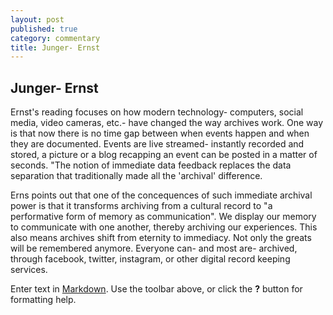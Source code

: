 ```yaml
---
layout: post
published: true
category: commentary
title: Junger- Ernst
---
```

## Junger- Ernst

Ernst's reading focuses on how modern technology- computers, social media, video cameras, etc.- have changed the way archives work. One way is that now there is no time gap between when events happen and when they are documented. Events are live streamed- instantly recorded and stored, a picture or a blog recapping an event can be posted in a matter of seconds. "The notion of immediate data feedback replaces the data separation that traditionally made all the 'archival' difference. 

Erns points out that one of the concequences of such immediate archival power is that it transforms archiving from a cultural record to "a performative form of memory as communication". We display our memory to communicate with one another, thereby archiving our experiences. This also means archives shift from eternity to immediacy. Not only the greats will be remembered anymore. Everyone can- and most are- archived, through facebook, twitter, instagram, or other digital record keeping services.

Enter text in [Markdown](http://daringfireball.net/projects/markdown/). Use the toolbar above, or click the **?** button for formatting help.
